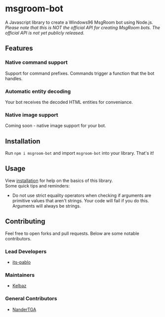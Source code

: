 # msgroom-bot
A Javascript library to create a Windows96 MsgRoom bot using Node.js.  
*Please note that this is NOT the official API for creating MsgRoom bots. The official API is not yet publicly released.*  
## Features
### Native command support
Support for command prefixes. Commands trigger a function that the bot handles.
### Automatic entity decoding
Your bot receives the decoded HTML entities for conveniance.
### Native image support
Coming soon - native image support for your bot.

## Installation
Run `npm i msgroom-bot` and import `msgroom-bot` into your library. That's it!

## Usage
View [installation](#installation) for help on the basics of this library.  
Some quick tips and reminders:
* Do not use strict equality operators when checking if arguments are primitive values that aren't strings. Your code will fail if you do this. Arguments will always be strings.

## Contributing
Feel free to open forks and pull requests. Below are some notable contributors.
### Lead Developers
* [its-pablo](https://github.com/its-pablo)
### Maintainers
* [Kelbaz](https://github.com/kelbazz)
### General Contributors
* [NanderTGA](https://github.com/NanderTGA)
